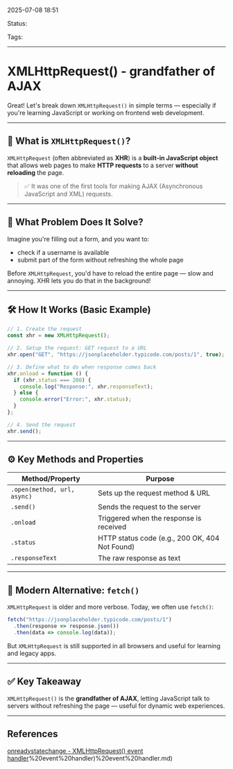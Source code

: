 
2025-07-08 18:51

Status:

Tags:

---
# XMLHttpRequest() - grandfather of AJAX

Great! Let's break down `XMLHttpRequest()` in simple terms — especially if you're learning JavaScript or working on frontend web development.

---

## 🧠 What is `XMLHttpRequest()`?

`XMLHttpRequest` (often abbreviated as **XHR**) is a **built-in JavaScript object** that allows web pages to make **HTTP requests** to a server **without reloading** the page.

> ✅ It was one of the first tools for making AJAX (Asynchronous JavaScript and XML) requests.

---

## 🎯 What Problem Does It Solve?

Imagine you're filling out a form, and you want to:
- check if a username is available
- submit part of the form without refreshing the whole page

Before `XMLHttpRequest`, you'd have to reload the entire page — slow and annoying. XHR lets you do that in the background!

---

## 🛠 How It Works (Basic Example)

```javascript
// 1. Create the request
const xhr = new XMLHttpRequest();

// 2. Setup the request: GET request to a URL
xhr.open("GET", "https://jsonplaceholder.typicode.com/posts/1", true);

// 3. Define what to do when response comes back
xhr.onload = function () {
  if (xhr.status === 200) {
    console.log("Response:", xhr.responseText);
  } else {
    console.error("Error:", xhr.status);
  }
};

// 4. Send the request
xhr.send();
```

---

## ⚙️ Key Methods and Properties

| Method/Property     | Purpose                                       |
|---------------------|-----------------------------------------------|
| `.open(method, url, async)` | Sets up the request method & URL         |
| `.send()`           | Sends the request to the server               |
| `.onload`           | Triggered when the response is received       |
| `.status`           | HTTP status code (e.g., 200 OK, 404 Not Found)|
| `.responseText`     | The raw response as text                      |

---

## 🚀 Modern Alternative: `fetch()`

`XMLHttpRequest` is older and more verbose. Today, we often use `fetch()`:

```javascript
fetch("https://jsonplaceholder.typicode.com/posts/1")
  .then(response => response.json())
  .then(data => console.log(data));
```

But `XMLHttpRequest` is still supported in all browsers and useful for learning and legacy apps.

---

## ✅ Key Takeaway

`XMLHttpRequest()` is the **grandfather of AJAX**, letting JavaScript talk to servers without refreshing the page — useful for dynamic web experiences.



---
## References

[onreadystatechange - XMLHttpRequest() event handler]()%20event%20handler)%20event%20handler.md)
